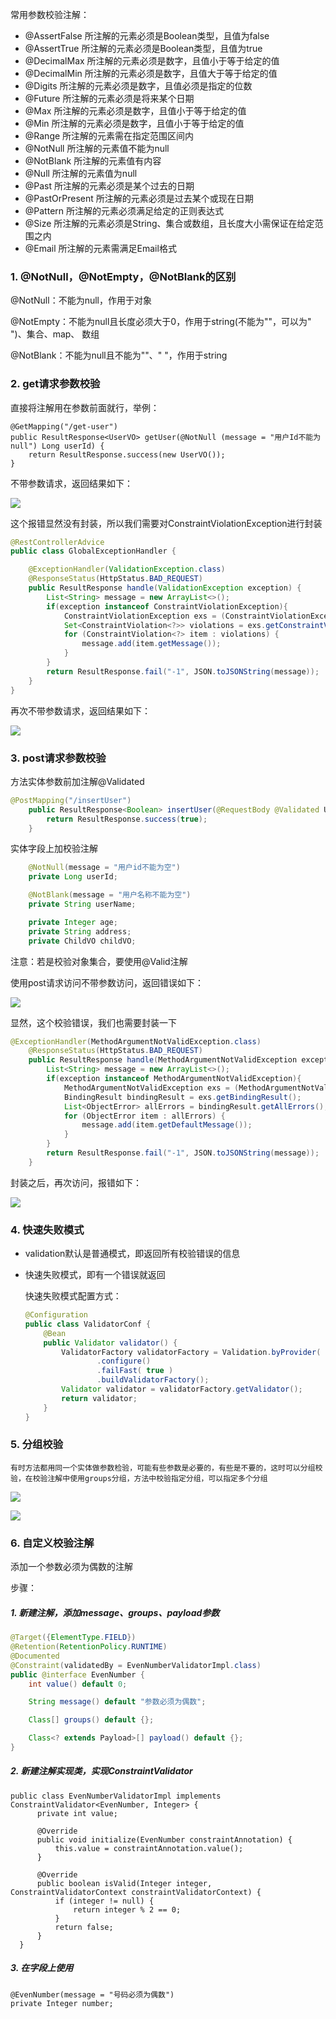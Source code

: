 常用参数校验注解：

- @AssertFalse 所注解的元素必须是Boolean类型，且值为false
- @AssertTrue 所注解的元素必须是Boolean类型，且值为true
- @DecimalMax 所注解的元素必须是数字，且值小于等于给定的值
- @DecimalMin 所注解的元素必须是数字，且值大于等于给定的值
- @Digits 所注解的元素必须是数字，且值必须是指定的位数
- @Future 所注解的元素必须是将来某个日期
- @Max 所注解的元素必须是数字，且值小于等于给定的值
- @Min 所注解的元素必须是数字，且值小于等于给定的值
- @Range 所注解的元素需在指定范围区间内
- @NotNull 所注解的元素值不能为null
- @NotBlank 所注解的元素值有内容
- @Null 所注解的元素值为null
- @Past 所注解的元素必须是某个过去的日期
- @PastOrPresent 所注解的元素必须是过去某个或现在日期
- @Pattern 所注解的元素必须满足给定的正则表达式
- @Size 所注解的元素必须是String、集合或数组，且长度大小需保证在给定范围之内
- @Email 所注解的元素需满足Email格式

### 1. @NotNull，@NotEmpty，@NotBlank的区别

   @NotNull：不能为null，作用于对象

   @NotEmpty：不能为null且长度必须大于0，作用于string(不能为""，可以为" ")、集合、map、			数组

   @NotBlank：不能为null且不能为""、" "，作用于string

### 2. get请求参数校验

   直接将注解用在参数前面就行，举例：

   ```
   @GetMapping("/get-user")
   public ResultResponse<UserVO> getUser(@NotNull (message = "用户Id不能为null") Long userId) {
       return ResultResponse.success(new UserVO());
   }
   ```

   不带参数请求，返回结果如下：

   ![](http://qb5int31s.bkt.clouddn.com/liu20200602223838.png)

   这个报错显然没有封装，所以我们需要对ConstraintViolationException进行封装

   ```java
   @RestControllerAdvice
   public class GlobalExceptionHandler {
   
       @ExceptionHandler(ValidationException.class)
       @ResponseStatus(HttpStatus.BAD_REQUEST)
       public ResultResponse handle(ValidationException exception) {
           List<String> message = new ArrayList<>();
           if(exception instanceof ConstraintViolationException){
               ConstraintViolationException exs = (ConstraintViolationException) exception;
               Set<ConstraintViolation<?>> violations = exs.getConstraintViolations();
               for (ConstraintViolation<?> item : violations) {
                   message.add(item.getMessage());
               }
           }
           return ResultResponse.fail("-1", JSON.toJSONString(message));
       }
   }
   ```

再次不带参数请求，返回结果如下：

![](http://qb5int31s.bkt.clouddn.com/liu20200601002513.png)


### 3. post请求参数校验

方法实体参数前加注解@Validated

```java
@PostMapping("/insertUser")
    public ResultResponse<Boolean> insertUser(@RequestBody @Validated UserVO userVO) {
        return ResultResponse.success(true);
    }
```

实体字段上加校验注解

```java
	@NotNull(message = "用户id不能为空")
    private Long userId;

    @NotBlank(message = "用户名称不能为空")
    private String userName;

    private Integer age;
    private String address;
    private ChildVO childVO;
```

注意：若是校验对象集合，要使用@Valid注解

使用post请求访问不带参数访问，返回错误如下：

![](http://qb5int31s.bkt.clouddn.com/liu20200602230214.png)

显然，这个校验错误，我们也需要封装一下

```java
@ExceptionHandler(MethodArgumentNotValidException.class)
    @ResponseStatus(HttpStatus.BAD_REQUEST)
    public ResultResponse handle(MethodArgumentNotValidException exception) {
        List<String> message = new ArrayList<>();
        if(exception instanceof MethodArgumentNotValidException){
            MethodArgumentNotValidException exs = (MethodArgumentNotValidException) exception;
            BindingResult bindingResult = exs.getBindingResult();
            List<ObjectError> allErrors = bindingResult.getAllErrors();
            for (ObjectError item : allErrors) {
                message.add(item.getDefaultMessage());
            }
        }
        return ResultResponse.fail("-1", JSON.toJSONString(message));
    }
```

封装之后，再次访问，报错如下：

![](http://qb5int31s.bkt.clouddn.com/liu20200602230517.png)

### 4. 快速失败模式

- validation默认是普通模式，即返回所有校验错误的信息

- 快速失败模式，即有一个错误就返回

  快速失败模式配置方式：

  ```java
  @Configuration
  public class ValidatorConf {
      @Bean
      public Validator validator() {
          ValidatorFactory validatorFactory = Validation.byProvider( HibernateValidator.class )
                  .configure()
                  .failFast( true )
                  .buildValidatorFactory();
          Validator validator = validatorFactory.getValidator();
          return validator;
      }
  }
  ```

  

### 5. 分组校验

    有时方法都用同一个实体做参数检验，可能有些参数是必要的，有些是不要的，这时可以分组校验，在校验注解中使用groups分组，方法中校验指定分组，可以指定多个分组

   ![](http://qb5int31s.bkt.clouddn.com/liu20200602234216.png)

![](http://qb5int31s.bkt.clouddn.com/liu20200602234300.png)

### 6. 自定义校验注解

   添加一个参数必须为偶数的注解

   步骤：
   ##### 1. 新建注解，添加message、groups、payload参数

   ```java
   @Target({ElementType.FIELD})
   @Retention(RetentionPolicy.RUNTIME)
   @Documented
   @Constraint(validatedBy = EvenNumberValidatorImpl.class)
   public @interface EvenNumber {
       int value() default 0;
   
       String message() default "参数必须为偶数";
   
       Class[] groups() default {};
   
       Class<? extends Payload>[] payload() default {};
   }
   
   ```

   ##### 2. 新建注解实现类，实现ConstraintValidator

    public class EvenNumberValidatorImpl implements ConstraintValidator<EvenNumber, Integer> {
          private int value;
      
          @Override
          public void initialize(EvenNumber constraintAnnotation) {
              this.value = constraintAnnotation.value();
          }
      
          @Override
          public boolean isValid(Integer integer, ConstraintValidatorContext constraintValidatorContext) {
              if (integer != null) {
                  return integer % 2 == 0;
              }
              return false;
          }
      }

   ##### 3. 在字段上使用

    @EvenNumber(message = "号码必须为偶数")
    private Integer number;

   ​	


